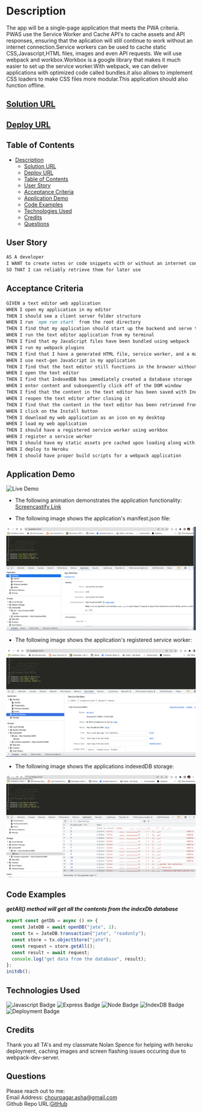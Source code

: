 # Description
The app will be a single-page application that meets the PWA criteria. PWAS use the Service Worker and Cache API's to cache assets and API responses, ensuring that the aplication will still continue to work without an internet connection.Service workers
can be used to cache static CSS,Javascript,HTML files, images and even API requests.
We will use webpack and workbox.Workbox is a google library that makes it much easier to set up the service worker.With webpack, we can deliver applications with optimized code called bundles.it also allows to implement CSS loaders to make CSS files more modular.This application should also function offline.

## [Solution URL](https://github.com/ashachakre0906/social-network-api)
## [Deploy URL](https://asha-pwa-text-editor.herokuapp.com/)

## Table of Contents
- [Description](#description)
  - [Solution URL](#solution-url)
  - [Deploy URL](#deploy-url)
  - [Table of Contents](#table-of-contents)
  - [User Story](#user-story)
  - [Acceptance Criteria](#acceptance-criteria)
  - [Application Demo](#application-demo)
  - [Code Examples](#code-examples)
  - [Technologies Used](#technologies-used)
  - [Credits](#credits)
  - [Questions](#questions)


## User Story
```md
AS A developer
I WANT to create notes or code snippets with or without an internet connection
SO THAT I can reliably retrieve them for later use
```

## Acceptance Criteria
```md
GIVEN a text editor web application
WHEN I open my application in my editor
THEN I should see a client server folder structure
WHEN I run `npm run start` from the root directory
THEN I find that my application should start up the backend and serve the client
WHEN I run the text editor application from my terminal
THEN I find that my JavaScript files have been bundled using webpack
WHEN I run my webpack plugins
THEN I find that I have a generated HTML file, service worker, and a manifest file
WHEN I use next-gen JavaScript in my application
THEN I find that the text editor still functions in the browser without errors
WHEN I open the text editor
THEN I find that IndexedDB has immediately created a database storage
WHEN I enter content and subsequently click off of the DOM window
THEN I find that the content in the text editor has been saved with IndexedDB
WHEN I reopen the text editor after closing it
THEN I find that the content in the text editor has been retrieved from our IndexedDB
WHEN I click on the Install button
THEN I download my web application as an icon on my desktop
WHEN I load my web application
THEN I should have a registered service worker using workbox
WHEN I register a service worker
THEN I should have my static assets pre cached upon loading along with subsequent pages and static assets
WHEN I deploy to Heroku
THEN I should have proper build scripts for a webpack application
```

## Application Demo
![Live Demo](/client/src/images/PWA-Text-Editor.gif)

- The following animation demonstrates the application functionality:
[Screencastify Link](https://watch.screencastify.com/v/0aFqEyzl3Pt23scLBdth)

- The following image shows the application's manifest.json file:
<img src="./client/src/images/manifest.json.png">

- The following image shows the application's registered service worker:
<img src="./client/src/images/service-worker.png">

- The following image shows the applications indexedDB storage:
<img src="./client/src/images/indexdb.png">


## Code Examples
***getAll() method will get all the contents from the indexDb database***

```js
export const getDb = async () => {
  const JateDB = await openDB("jate", 1);
  const tx = JateDB.transaction("jate", "readonly");
  const store = tx.objectStore("jate");
  const request = store.getAll();
  const result = await request;
  console.log("get data from the database", result);
};
initdb();
```

## Technologies Used
![Javascript Badge](https://img.shields.io/badge/language-Javascript-blue.svg)
![Express Badge](https://img.shields.io/badge/backend-Express-yellow.svg)
![Node Badge](https://img.shields.io/badge/backend-Node-orange.svg)
![IndexDB Badge](https://img.shields.io/badge/Database-IndexDB-magenta.svg)
![Deployment Badge](https://img.shields.io/badge/Deployment-Heroku-green.svg)

## Credits
Thank you all TA's and my classmate Nolan Spence for helping with heroku deployment, caching images and screen flashing issues occuring due to webpack-dev-server.


## Questions
Please reach out to me:<br>
Email Address: chourpagar.asha@gmail.com <br>
Github Repo URL:[GitHub](https://github.com/ashachakre0906)